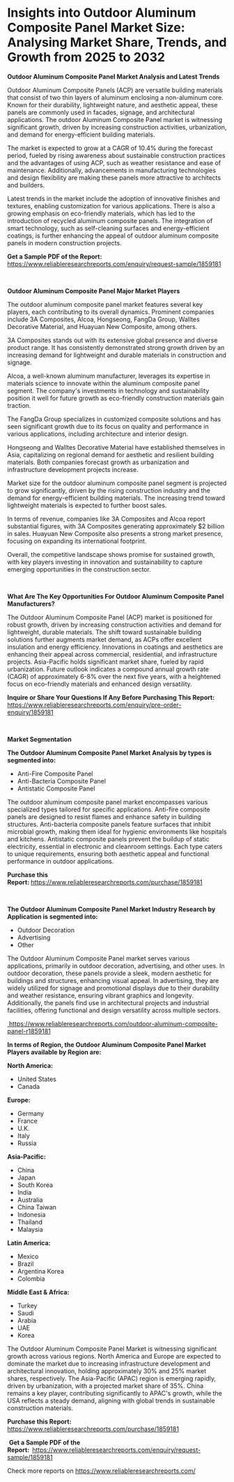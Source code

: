 <p><h1>Insights into Outdoor Aluminum Composite Panel Market Size: Analysing Market Share, Trends, and Growth from 2025 to 2032</h1></p><p><strong>Outdoor Aluminum Composite Panel Market Analysis and Latest Trends</strong></p>
<p><p>Outdoor Aluminum Composite Panels (ACP) are versatile building materials that consist of two thin layers of aluminum enclosing a non-aluminum core. Known for their durability, lightweight nature, and aesthetic appeal, these panels are commonly used in facades, signage, and architectural applications. The outdoor Aluminum Composite Panel market is witnessing significant growth, driven by increasing construction activities, urbanization, and demand for energy-efficient building materials.</p><p>The market is expected to grow at a CAGR of 10.4% during the forecast period, fueled by rising awareness about sustainable construction practices and the advantages of using ACP, such as weather resistance and ease of maintenance. Additionally, advancements in manufacturing technologies and design flexibility are making these panels more attractive to architects and builders. </p><p>Latest trends in the market include the adoption of innovative finishes and textures, enabling customization for various applications. There is also a growing emphasis on eco-friendly materials, which has led to the introduction of recycled aluminum composite panels. The integration of smart technology, such as self-cleaning surfaces and energy-efficient coatings, is further enhancing the appeal of outdoor aluminum composite panels in modern construction projects.</p></p>
<p><strong>Get a Sample PDF of the Report:&nbsp;</strong> <a href="https://www.reliableresearchreports.com/enquiry/request-sample/1859181?utm_campaign=2487&utm_medium=2&utm_source=Github&utm_content=ia&utm_term=31032025&utm_id=outdoor-aluminum-composite-panel">https://www.reliableresearchreports.com/enquiry/request-sample/1859181</a></p>
<p>&nbsp;</p>
<p><strong>Outdoor Aluminum Composite Panel Major Market Players</strong></p>
<p><p>The outdoor aluminum composite panel market features several key players, each contributing to its overall dynamics. Prominent companies include 3A Composites, Alcoa, Hongseong, FangDa Group, Walltes Decorative Material, and Huayuan New Composite, among others.</p><p>3A Composites stands out with its extensive global presence and diverse product range. It has consistently demonstrated strong growth driven by an increasing demand for lightweight and durable materials in construction and signage.</p><p>Alcoa, a well-known aluminum manufacturer, leverages its expertise in materials science to innovate within the aluminum composite panel segment. The company's investments in technology and sustainability position it well for future growth as eco-friendly construction materials gain traction.</p><p>The FangDa Group specializes in customized composite solutions and has seen significant growth due to its focus on quality and performance in various applications, including architecture and interior design.</p><p>Hongseong and Walltes Decorative Material have established themselves in Asia, capitalizing on regional demand for aesthetic and resilient building materials. Both companies forecast growth as urbanization and infrastructure development projects increase.</p><p>Market size for the outdoor aluminum composite panel segment is projected to grow significantly, driven by the rising construction industry and the demand for energy-efficient building materials. The increasing trend toward lightweight materials is expected to further boost sales.</p><p>In terms of revenue, companies like 3A Composites and Alcoa report substantial figures, with 3A Composites generating approximately $2 billion in sales. Huayuan New Composite also presents a strong market presence, focusing on expanding its international footprint.</p><p>Overall, the competitive landscape shows promise for sustained growth, with key players investing in innovation and sustainability to capture emerging opportunities in the construction sector.</p></p>
<p>&nbsp;</p>
<p><strong>What Are The Key Opportunities For Outdoor Aluminum Composite Panel Manufacturers?</strong></p>
<p><p>The Outdoor Aluminum Composite Panel (ACP) market is positioned for robust growth, driven by increasing construction activities and demand for lightweight, durable materials. The shift toward sustainable building solutions further augments market demand, as ACPs offer excellent insulation and energy efficiency. Innovations in coatings and aesthetics are enhancing their appeal across commercial, residential, and infrastructure projects. Asia-Pacific holds significant market share, fueled by rapid urbanization. Future outlook indicates a compound annual growth rate (CAGR) of approximately 6-8% over the next five years, with a heightened focus on eco-friendly materials and enhanced design versatility.</p></p>
<p><strong>Inquire or Share Your Questions If Any Before Purchasing This Report:</strong> <a href="https://www.reliableresearchreports.com/enquiry/pre-order-enquiry/1859181?utm_campaign=2487&utm_medium=2&utm_source=Github&utm_content=ia&utm_term=31032025&utm_id=outdoor-aluminum-composite-panel">https://www.reliableresearchreports.com/enquiry/pre-order-enquiry/1859181</a></p>
<p>&nbsp;</p>
<p><strong>Market Segmentation</strong></p>
<p><strong>The Outdoor Aluminum Composite Panel Market Analysis by types is segmented into:</strong></p>
<p><ul><li>Anti-Fire Composite Panel</li><li>Anti-Bacteria Composite Panel</li><li>Antistatic Composite Panel</li></ul></p>
<p><p>The outdoor aluminum composite panel market encompasses various specialized types tailored for specific applications. Anti-fire composite panels are designed to resist flames and enhance safety in building structures. Anti-bacteria composite panels feature surfaces that inhibit microbial growth, making them ideal for hygienic environments like hospitals and kitchens. Antistatic composite panels prevent the buildup of static electricity, essential in electronic and cleanroom settings. Each type caters to unique requirements, ensuring both aesthetic appeal and functional performance in outdoor applications.</p></p>
<p><strong>Purchase this Report:&nbsp;</strong><a href="https://www.reliableresearchreports.com/purchase/1859181?utm_campaign=2487&utm_medium=2&utm_source=Github&utm_content=ia&utm_term=31032025&utm_id=outdoor-aluminum-composite-panel">https://www.reliableresearchreports.com/purchase/1859181</a></p>
<p>&nbsp;</p>
<p><strong>The Outdoor Aluminum Composite Panel Market Industry Research by Application is segmented into:</strong></p>
<p><ul><li>Outdoor Decoration</li><li>Advertising</li><li>Other</li></ul></p>
<p><p>The Outdoor Aluminum Composite Panel market serves various applications, primarily in outdoor decoration, advertising, and other uses. In outdoor decoration, these panels provide a sleek, modern aesthetic for buildings and structures, enhancing visual appeal. In advertising, they are widely utilized for signage and promotional displays due to their durability and weather resistance, ensuring vibrant graphics and longevity. Additionally, the panels find use in architectural projects and industrial facilities, offering functional and design versatility across multiple sectors.</p></p>
<p><a href="https://www.reliableresearchreports.com/outdoor-aluminum-composite-panel-r1859181?utm_campaign=2487&utm_medium=2&utm_source=Github&utm_content=ia&utm_term=31032025&utm_id=outdoor-aluminum-composite-panel">&nbsp;https://www.reliableresearchreports.com/outdoor-aluminum-composite-panel-r1859181</a></p>
<p><strong>In terms of Region, the Outdoor Aluminum Composite Panel Market Players available by Region are:</strong></p>
<p>
    <p> <strong> North America: </strong>
        <ul>
            <li>United States</li>
            <li>Canada</li>
        </ul>
        </p> 
    <p> <strong> Europe: </strong>
        <ul>
            <li>Germany</li>
            <li>France</li>
            <li>U.K.</li>
            <li>Italy</li>
            <li>Russia</li>
        </ul>
        </p> 
    <p> <strong> Asia-Pacific: </strong>
        <ul>
            <li>China</li>
            <li>Japan</li>
            <li>South Korea</li>
            <li>India</li>
            <li>Australia</li>
            <li>China Taiwan</li>
            <li>Indonesia</li>
            <li>Thailand</li>
            <li>Malaysia</li>
        </ul>
        </p> 
    <p> <strong> Latin America: </strong>
        <ul>
            <li>Mexico</li>
            <li>Brazil</li>
            <li>Argentina Korea</li>
            <li>Colombia</li>
        </ul>
        </p> 
    <p> <strong> Middle East & Africa: </strong>
        <ul>
            <li>Turkey</li>
            <li>Saudi</li>
            <li>Arabia</li>
            <li>UAE</li>
            <li>Korea</li>
        </ul>
    </p>
    </p>
<p><p>The Outdoor Aluminum Composite Panel Market is witnessing significant growth across various regions. North America and Europe are expected to dominate the market due to increasing infrastructure development and architectural innovation, holding approximately 30% and 25% market shares, respectively. The Asia-Pacific (APAC) region is emerging rapidly, driven by urbanization, with a projected market share of 35%. China remains a key player, contributing significantly to APAC's growth, while the USA reflects a steady demand, aligning with global trends in sustainable construction materials.</p></p>
<p><strong>Purchase this Report: </strong><a href="https://www.reliableresearchreports.com/purchase/1859181?utm_campaign=2487&utm_medium=2&utm_source=Github&utm_content=ia&utm_term=31032025&utm_id=outdoor-aluminum-composite-panel">https://www.reliableresearchreports.com/purchase/1859181</a></p>
<p>&nbsp;<strong>Get a Sample PDF of the Report:&nbsp;&nbsp;</strong><a href="https://www.reliableresearchreports.com/enquiry/request-sample/1859181?utm_campaign=2487&utm_medium=2&utm_source=Github&utm_content=ia&utm_term=31032025&utm_id=outdoor-aluminum-composite-panel">https://www.reliableresearchreports.com/enquiry/request-sample/1859181</a></p>
<p><strong></strong></p>
<p>Check more reports on <a href="https://www.reliableresearchreports.com/?utm_campaign=2487&utm_medium=2&utm_source=Github&utm_content=ia&utm_term=31032025&utm_id=outdoor-aluminum-composite-panel">https://www.reliableresearchreports.com/</a></p>
